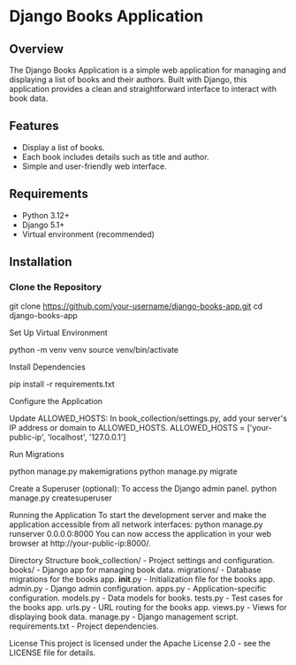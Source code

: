 # Django Books Application

## Overview

The Django Books Application is a simple web application for managing and displaying a list of books and their authors. Built with Django, this application provides a clean and straightforward interface to interact with book data.

## Features

- Display a list of books.
- Each book includes details such as title and author.
- Simple and user-friendly web interface.

## Requirements

- Python 3.12+
- Django 5.1+
- Virtual environment (recommended)

## Installation

### Clone the Repository

git clone https://github.com/your-username/django-books-app.git
cd django-books-app

Set Up Virtual Environment

python -m venv venv
source venv/bin/activate


Install Dependencies

pip install -r requirements.txt


Configure the Application

Update ALLOWED_HOSTS: In book_collection/settings.py, add your server's IP address or domain to ALLOWED_HOSTS.
ALLOWED_HOSTS = ['your-public-ip', 'localhost', '127.0.0.1']


Run Migrations

python manage.py makemigrations
python manage.py migrate


Create a Superuser (optional): To access the Django admin panel.
python manage.py createsuperuser

Running the Application
To start the development server and make the application accessible from all network interfaces:
python manage.py runserver 0.0.0.0:8000
You can now access the application in your web browser at http://your-public-ip:8000/.


Directory Structure
book_collection/ - Project settings and configuration.
books/ - Django app for managing book data.
migrations/ - Database migrations for the books app.
__init__.py - Initialization file for the books app.
admin.py - Django admin configuration.
apps.py - Application-specific configuration.
models.py - Data models for books.
tests.py - Test cases for the books app.
urls.py - URL routing for the books app.
views.py - Views for displaying book data.
manage.py - Django management script.
requirements.txt - Project dependencies.



License
This project is licensed under the Apache License 2.0 - see the LICENSE file for details.
